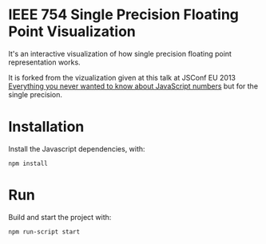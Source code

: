 # IEEE 754 Single Precision Floating Point Visualization

It's an interactive visualization of how single precision floating point representation works.

It is forked from the vizualization given at this talk at JSConf EU 2013 [Everything you never wanted to know about JavaScript numbers](http://2013.jsconf.eu/speakers/bartek-szopka-everything-you-never-wanted-to-know-about-javascript-numbers-and-you-didnt-know-you-could-ask.html) but for the single precision.

# Installation

Install the Javascript dependencies, with:

~~~
npm install
~~~

# Run

Build and start the project with:

~~~
npm run-script start
~~~
